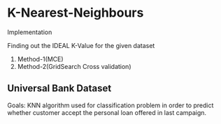 # K-Nearest-Neighbours
Implementation

Finding out the IDEAL K-Value for the given dataset
1. Method-1(MCE)
2. Method-2(GridSearch Cross validation)

Universal Bank Dataset
-----------------------
Goals: KNN algorithm used for classification problem in order to predict whether customer accept the personal loan offered in last campaign.
